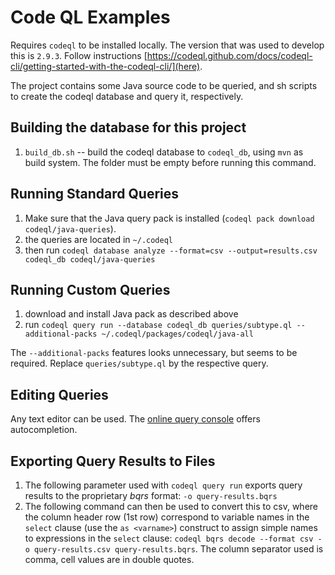 # Code QL Examples

Requires `codeql` to be installed locally. The version that was used to develop this is `2.9.3`. Follow instructions 
[https://codeql.github.com/docs/codeql-cli/getting-started-with-the-codeql-cli/](here).


The project contains some Java source code to be queried, and sh scripts to create the codeql database and query it, respectively.

## Building the database for this project 

1. `build_db.sh` -- build the codeql database to `codeql_db`, using `mvn` as build system. The folder must be empty before running this command.

## Running Standard Queries

1. Make sure that the Java query pack is installed (`codeql pack download codeql/java-queries`).
2. the queries are located in `~/.codeql`
3. then run `codeql database analyze --format=csv --output=results.csv codeql_db codeql/java-queries`

## Running Custom Queries

1. download and install Java pack as described above
2. run `codeql query run --database codeql_db queries/subtype.ql --additional-packs ~/.codeql/packages/codeql/java-all`  

The `--additional-packs` features looks unnecessary, but seems to be required. Replace `queries/subtype.ql` by the respective query. 

## Editing Queries

Any text editor can be used. The [online query console](https://lgtm.com/query) offers autocompletion.

## Exporting Query Results to Files

1. The following parameter used with `codeql query run` exports query results to the proprietary *bqrs* format: `-o query-results.bqrs`
2. The following command can then be used to convert this to csv, where the column header row (1st row) correspond to variable names in the `select` clause (use the `as <varname>`) construct to assign simple names to expressions in the `select` clause: `codeql bqrs decode --format csv -o query-results.csv query-results.bqrs`. The column separator used is comma, cell values are in double quotes. 